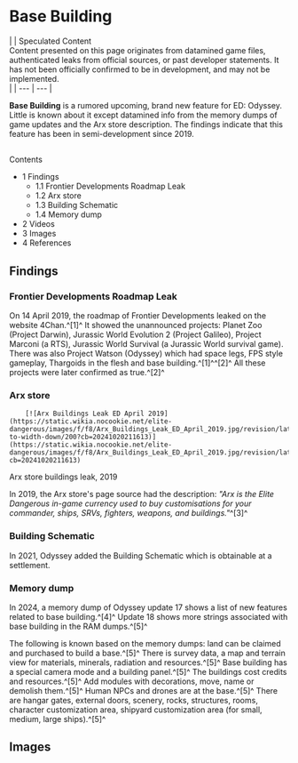 # Base Building
|  | Speculated Content
<br>Content presented on this page originates from datamined game files, authenticated leaks from official sources, or past developer statements. It has not been officially confirmed to be in development, and may not be implemented.<br> |
| --- | --- |

**Base Building** is a rumored upcoming, brand new feature for ED: Odyssey. Little is known about it except datamined info from the memory dumps of game updates and the Arx store description. The findings indicate that this feature has been in semi-development since 2019.

## 

Contents

- 1 Findings
    - 1.1 Frontier Developments Roadmap Leak
    - 1.2 Arx store
    - 1.3 Building Schematic
    - 1.4 Memory dump
- 2 Videos
- 3 Images
- 4 References

## Findings

### Frontier Developments Roadmap Leak

On 14 April 2019, the roadmap of Frontier Developments leaked on the website 4Chan.^[1]^ It showed the unannounced projects: Planet Zoo (Project Darwin), Jurassic World Evolution 2 (Project Galileo), Project Marconi (a RTS), Jurassic World Survival (a Jurassic World survival game). There was also Project Watson (Odyssey) which had space legs, FPS style gameplay, Thargoids in the flesh and base building.^[1]^^[2]^ All these projects were later confirmed as true.^[2]^

### Arx store

 	 	[![Arx Buildings Leak ED April 2019](https://static.wikia.nocookie.net/elite-dangerous/images/f/f8/Arx_Buildings_Leak_ED_April_2019.jpg/revision/latest/scale-to-width-down/200?cb=20241020211613)](https://static.wikia.nocookie.net/elite-dangerous/images/f/f8/Arx_Buildings_Leak_ED_April_2019.jpg/revision/latest?cb=20241020211613) 	 		 			 		 		 		 			
Arx store buildings leak, 2019
 		 	 

In 2019, the Arx store's page source had the description: *"Arx is the Elite Dangerous in-game currency used to buy customisations for your commander, ships, SRVs, fighters, weapons, and buildings."*^[3]^

### Building Schematic

In 2021, Odyssey added the Building Schematic which is obtainable at a settlement.

### Memory dump

In 2024, a memory dump of Odyssey update 17 shows a list of new features related to base building.^[4]^ Update 18 shows more strings associated with base building in the RAM dumps.^[5]^

The following is known based on the memory dumps: land can be claimed and purchased to build a base.^[5]^ There is survey data, a map and terrain view for materials, minerals, radiation and resources.^[5]^ Base building has a special camera mode and a building panel.^[5]^ The buildings cost credits and resources.^[5]^ Add modules with decorations, move, name or demolish them.^[5]^ Human NPCs and drones are at the base.^[5]^ There are hangar gates, external doors, scenery, rocks, structures, rooms, character customization area, shipyard customization area (for small, medium, large ships).^[5]^

## Images